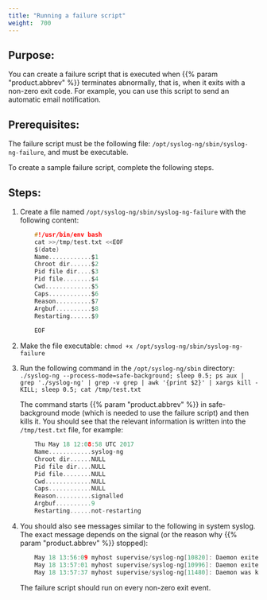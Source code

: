 ```yaml
---
title: "Running a failure script"
weight:  700
---
```

<!-- DISCLAIMER: This file is based on the syslog-ng Open Source Edition documentation https://github.com/balabit/syslog-ng-ose-guides/commit/2f4a52ee61d1ea9ad27cb4f3168b95408fddfdf2 and is used under the terms of The syslog-ng Open Source Edition Documentation License. The file has been modified by Axoflow. -->


## Purpose:

You can create a failure script that is executed when {{% param "product.abbrev" %}} terminates abnormally, that is, when it exits with a non-zero exit code. For example, you can use this script to send an automatic email notification.



## Prerequisites:

The failure script must be the following file: `/opt/syslog-ng/sbin/syslog-ng-failure`, and must be executable.

To create a sample failure script, complete the following steps.



## Steps:

1.  Create a file named `/opt/syslog-ng/sbin/syslog-ng-failure` with the following content:
    
    ```c
        #!/usr/bin/env bash
        cat >>/tmp/test.txt <<EOF
        $(date)
        Name............$1
        Chroot dir......$2
        Pid file dir....$3
        Pid file........$4
        Cwd.............$5
        Caps............$6
        Reason..........$7
        Argbuf..........$8
        Restarting......$9
        
        EOF
    
    ```

2.  Make the file executable: `chmod +x /opt/syslog-ng/sbin/syslog-ng-failure`

3.  Run the following command in the `/opt/syslog-ng/sbin` directory: `./syslog-ng --process-mode=safe-background; sleep 0.5; ps aux | grep './syslog-ng' | grep -v grep | awk '{print $2}' | xargs kill -KILL; sleep 0.5; cat /tmp/test.txt`
    
    The command starts {{% param "product.abbrev" %}} in safe-background mode (which is needed to use the failure script) and then kills it. You should see that the relevant information is written into the `/tmp/test.txt` file, for example:
    
    ```c
        Thu May 18 12:08:58 UTC 2017
        Name............syslog-ng
        Chroot dir......NULL
        Pid file dir....NULL
        Pid file........NULL
        Cwd.............NULL
        Caps............NULL
        Reason..........signalled
        Argbuf..........9
        Restarting......not-restarting
    
    ```

4.  You should also see messages similar to the following in system syslog. The exact message depends on the signal (or the reason why {{% param "product.abbrev" %}} stopped):
    
    ```c
        May 18 13:56:09 myhost supervise/syslog-ng[10820]: Daemon exited gracefully, not restarting; exitcode='0'
        May 18 13:57:01 myhost supervise/syslog-ng[10996]: Daemon exited due to a deadlock/signal/failure, restarting; exitcode='131'
        May 18 13:57:37 myhost supervise/syslog-ng[11480]: Daemon was killed, not restarting; exitcode='9'
    
    ```
    
    The failure script should run on every non-zero exit event.

